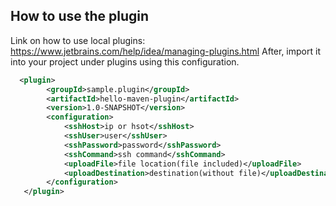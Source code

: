 How to use the plugin
-------------------
Link on how to use local plugins: https://www.jetbrains.com/help/idea/managing-plugins.html
After, import it into your project under plugins using this configuration.

``` xml 
  <plugin>
        <groupId>sample.plugin</groupId>
        <artifactId>hello-maven-plugin</artifactId>
        <version>1.0-SNAPSHOT</version>
        <configuration>
            <sshHost>ip or hsot</sshHost>
            <sshUser>user</sshUser>
            <sshPassword>password</sshPassword>
            <sshCommand>ssh command</sshCommand>
            <uploadFile>file location(file included)</uploadFile>
            <uploadDestination>destination(without file)</uploadDestination>
        </configuration>
   </plugin>
 ```
